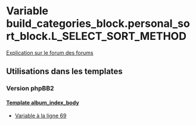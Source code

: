 # Variable build_categories_block.personal_sort_block.L_SELECT_SORT_METHOD
[Explication sur le forum des forums](http://forum.forumactif.com/t294113-listing-des-variables#build_categories_block.personal_sort_block.L_SELECT_SORT_METHOD)
## Utilisations dans les templates
### Version phpBB2
#### [Template album_index_body](subsilver/album_index_body.md)
* [Variable à la ligne 69](../subsilver/album_index_body.tpl#L69)